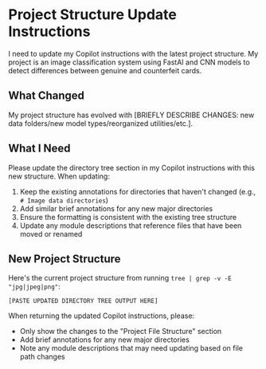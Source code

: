 # Project Structure Update Instructions

I need to update my Copilot instructions with the latest project structure. My project is an image classification system using FastAI and CNN models to detect differences between genuine and counterfeit cards.

## What Changed
My project structure has evolved with [BRIEFLY DESCRIBE CHANGES: new data folders/new model types/reorganized utilities/etc.]. 

## What I Need
Please update the directory tree section in my Copilot instructions with this new structure. When updating:

1. Keep the existing annotations for directories that haven't changed (e.g., `# Image data directories`)
2. Add similar brief annotations for any new major directories
3. Ensure the formatting is consistent with the existing tree structure
4. Update any module descriptions that reference files that have been moved or renamed

## New Project Structure
Here's the current project structure from running `tree | grep -v -E "jpg|jpeg|png"`:

```
[PASTE UPDATED DIRECTORY TREE OUTPUT HERE]
```

When returning the updated Copilot instructions, please:
- Only show the changes to the "Project File Structure" section
- Add brief annotations for any new major directories
- Note any module descriptions that may need updating based on file path changes
